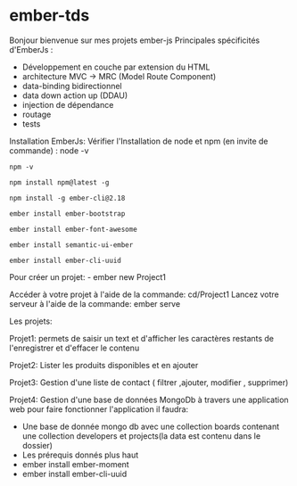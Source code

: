 # ember-tds
Bonjour bienvenue sur mes projets ember-js
Principales spécificités d'EmberJs : 

  - Développement en couche par extension du HTML
  - architecture MVC → MRC (Model Route Component)
  - data-binding bidirectionnel
  - data down action up (DDAU)
  - injection de dépendance
  - routage
  - tests
 
Installation EmberJs:
  Vérifier l'Installation de node et npm (en invite de commande) :
    node -v
    
    npm -v
    
    npm install npm@latest -g
    
    npm install -g ember-cli@2.18
    
    ember install ember-bootstrap
    
    ember install ember-font-awesome
    
    ember install semantic-ui-ember
    
    ember install ember-cli-uuid
  Pour créer un projet:
    - ember new Project1
    
  Accéder à votre projet à l'aide de la commande: cd/Project1
  Lancez votre serveur à l'aide de la commande: ember serve
  
Les projets:

 Projet1: permets de saisir un text et d'afficher les caractères restants de l'enregistrer et d'effacer le contenu
  
 Projet2: Lister les produits disponibles et en ajouter
 
 Projet3: Gestion d'une liste de contact ( filtrer ,ajouter, modifier , supprimer)
  
 Projet4: Gestion d'une base de données MongoDb à travers une application web pour faire fonctionner l'application il faudra:
 - Une base de donnée mongo db avec une collection boards contenant une collection developers et projects(la data est contenu dans 
 le dossier)
 - Les prérequis donnés plus haut
 - ember install ember-moment
 - ember install ember-cli-uuid

   
    
